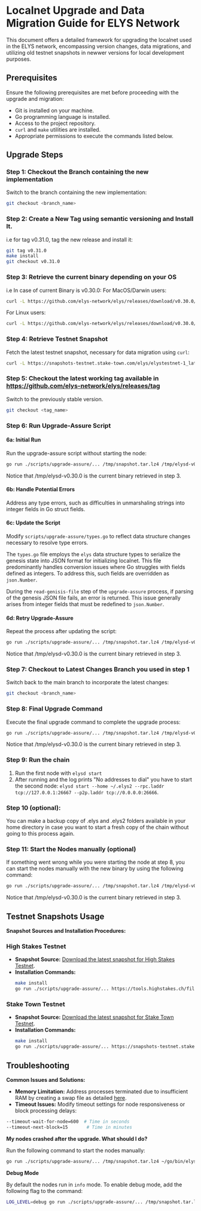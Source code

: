 # Localnet Upgrade and Data Migration Guide for ELYS Network

This document offers a detailed framework for upgrading the localnet used in the ELYS network, encompassing version changes, data migrations, and utilizing old testnet snapshots in newwer versions for local development purposes.

## Prerequisites

Ensure the following prerequisites are met before proceeding with the upgrade and migration:

- Git is installed on your machine.
- Go programming language is installed.
- Access to the project repository.
- `curl` and `make` utilities are installed.
- Appropriate permissions to execute the commands listed below.

## Upgrade Steps

### Step 1: Checkout the Branch containing the new implementation

Switch to the branch containing the new implementation:

```bash
git checkout <branch_name>
```

### Step 2: Create a New Tag using semantic versioning and Install It.

i.e for tag v0.31.0, tag the new release and install it:

```bash
git tag v0.31.0
make install
git checkout v0.31.0
```

### Step 3: Retrieve the current binary depending on your OS

i.e In case of current Binary is v0.30.0:
For MacOS/Darwin users:

```bash
curl -L https://github.com/elys-network/elys/releases/download/v0.30.0/elysd-v0.30.0-darwin-arm64 -o /tmp/elysd-v0.30.0
```

For Linux users:

```bash
curl -L https://github.com/elys-network/elys/releases/download/v0.30.0/elysd-v0.30.0-linux-amd64 -o /tmp/elysd-v0.30.0
```

### Step 4: Retrieve Testnet Snapshot

Fetch the latest testnet snapshot, necessary for data migration using `curl`:

```bash
curl -L https://snapshots-testnet.stake-town.com/elys/elystestnet-1_latest.tar.lz4 -o /tmp/snapshot.tar.lz4
```

### Step 5: Checkout the latest working tag available in https://github.com/elys-network/elys/releases/tag

Switch to the previously stable version.

```bash
git checkout <tag_name>
```

### Step 6: Run Upgrade-Assure Script

#### 6a: Initial Run

Run the upgrade-assure script without starting the node:

```bash
go run ./scripts/upgrade-assure/... /tmp/snapshot.tar.lz4 /tmp/elysd-v0.30.0 ~/go/bin/elysd --skip-node-start
```

Notice that /tmp/elysd-v0.30.0 is the current binary retrieved in step 3.

#### 6b: Handle Potential Errors

Address any type errors, such as difficulties in unmarshaling strings into integer fields in Go struct fields.

#### 6c: Update the Script

Modify `scripts/upgrade-assure/types.go` to reflect data structure changes necessary to resolve type errors.

The `types.go` file employs the `elys` data structure types to serialize the genesis state into JSON format for initializing localnet. This file predominantly handles conversion issues where Go struggles with fields defined as integers. To address this, such fields are overridden as `json.Number`.

During the `read-genisis-file` step of the `upgrade-assure` process, if parsing of the genesis JSON file fails, an error is returned. This issue generally arises from integer fields that must be redefined to `json.Number`.

#### 6d: Retry Upgrade-Assure

Repeat the process after updating the script:

```bash
go run ./scripts/upgrade-assure/... /tmp/snapshot.tar.lz4 /tmp/elysd-v0.30.0 ~/go/bin/elysd --skip-node-start
```

Notice that /tmp/elysd-v0.30.0 is the current binary retrieved in step 3.

### Step 7: Checkout to Latest Changes Branch you used in step 1

Switch back to the main branch to incorporate the latest changes:

```bash
git checkout <branch_name>
```

### Step 8: Final Upgrade Command

Execute the final upgrade command to complete the upgrade process:

```bash
go run ./scripts/upgrade-assure/... /tmp/snapshot.tar.lz4 /tmp/elysd-v0.30.0 ~/go/bin/elysd --skip-snapshot --skip-chain-init
```

Notice that /tmp/elysd-v0.30.0 is the current binary retrieved in step 3.

### Step 9: Run the chain

1. Run the first node with `elysd start`
2. After running and the log prints "No addresses to dial" you have to start the second node:
   `elysd start --home ~/.elys2 --rpc.laddr tcp://127.0.0.1:26667 --p2p.laddr tcp://0.0.0.0:26666`.

### Step 10 (optional):

You can make a backup copy of .elys and .elys2 folders available in your home directory in case you want
to start a fresh copy of the chain without going to this process again.

### Step 11: Start the Nodes manually (optional)

If something went wrong while you were starting the node at step 8, you can start the nodes manually with the new binary by using the following command:

```bash
go run ./scripts/upgrade-assure/... /tmp/snapshot.tar.lz4 /tmp/elysd-v0.30.0 ~/go/bin/elysd --only-start-with-new-binary
```

Notice that /tmp/elysd-v0.30.0 is the current binary retrieved in step 3.

## Testnet Snapshots Usage

**Snapshot Sources and Installation Procedures:**

### High Stakes Testnet

- **Snapshot Source:** [Download the latest snapshot for High Stakes Testnet](https://tools.highstakes.ch/files/elys.tar.gz).
- **Installation Commands:**
  ```bash
  make install
  go run ./scripts/upgrade-assure/... https://tools.highstakes.ch/files/elys.tar.gz ~/go/bin/elysd ~/go/bin/elysd --skip-proposal
  ```

### Stake Town Testnet

- **Snapshot Source:** [Download the latest snapshot for Stake Town Testnet](https://snapshots-testnet.stake-town.com/elys/elystestnet-1_latest.tar.lz4).
- **Installation Commands:**
  ```bash
  make install
  go run ./scripts/upgrade-assure/... https://snapshots-testnet.stake-town.com/elys/elystestnet-1_latest.tar.lz4 ~/go/bin/elysd ~/go/bin/elysd --skip-proposal
  ```

## Troubleshooting

**Common Issues and Solutions:**

- **Memory Limitation:** Address processes terminated due to insufficient RAM by creating a swap file as detailed [here](https://wiki.manjaro.org/index.php?title=Swap#Using_a_Swapfile).
- **Timeout Issues:** Modify timeout settings for node responsiveness or block processing delays:

```bash
--timeout-wait-for-node=600  # Time in seconds
--timeout-next-block=15       # Time in minutes
```

**My nodes crashed after the upgrade. What should I do?**

Run the following command to start the nodes manually:

```bash
go run ./scripts/upgrade-assure/... /tmp/snapshot.tar.lz4 ~/go/bin/elysd ~/go/bin/elysd --only-start-with-new-binary
```

**Debug Mode**

By default the nodes run in `info` mode. To enable debug mode, add the following flag to the command:

```bash
LOG_LEVEL=debug go run ./scripts/upgrade-assure/... /tmp/snapshot.tar.lz4 ~/go/bin/elysd ~/go/bin/elysd --only-start-with-new-binary
```
